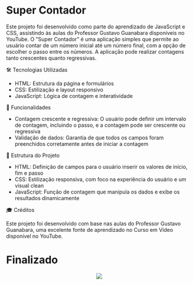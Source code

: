 # Super Contador

Este projeto foi desenvolvido como parte do aprendizado de JavaScript e CSS, assistindo às aulas do Professor Gustavo Guanabara disponíveis no YouTube. O "Super Contador" é uma aplicação simples que permite ao usuário contar de um número inicial até um número final, com a opção de escolher o passo entre os números. A aplicação pode realizar contagens tanto crescentes quanto regressivas.

🛠️ Tecnologias Utilizadas
<ul>
  <li>HTML: Estrutura da página e formulários</li>
  <li>CSS: Estilização e layout responsivo</li>
  <li>JavaScript: Lógica de contagem e interatividade</li>
</ul

🚀 Funcionalidades
<ul>
  <li>Contagem crescente e regressiva: O usuário pode definir um intervalo de contagem, incluindo o passo, e a contagem pode ser crescente ou regressiva</li>
  <li>Validação de dados: Garantia de que todos os campos foram preenchidos corretamente antes de iniciar a contagem</li>
</ul>

📂 Estrutura do Projeto
<ul>
  <li>HTML: Definição de campos para o usuário inserir os valores de início, fim e passo</li>
  <li>CSS: Estilização responsiva, com foco na experiência do usuário e um visual clean</li>
  <li>JavaScript: Função de contagem que manipula os dados e exibe os resultados dinamicamente</li>
</ul>

🎓 Créditos

Este projeto foi desenvolvido com base nas aulas do Professor Gustavo Guanabara, uma excelente fonte de aprendizado no Curso em Vídeo disponível no YouTube.

# Finalizado

<div align = "center">
  <img src = "https://github.com/user-attachments/assets/2468fe52-15fe-4db1-ba27-16e6ceedfbfe" />
</div>


